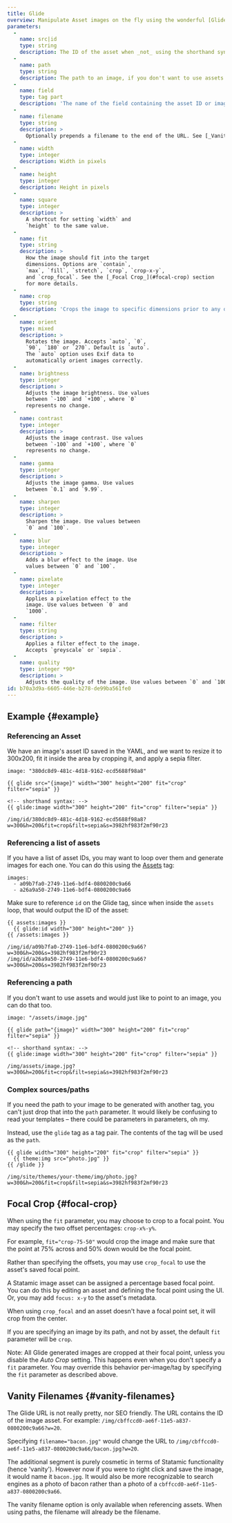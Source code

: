 ```yaml
---
title: Glide
overview: Manipulate Asset images on the fly using the wonderful [Glide](http://glide.thephpleague.com/) library.
parameters:
  -
    name: src|id
    type: string
    description: The ID of the asset when _not_ using the shorthand syntax. (Use the shorthand syntax if you can, it's nicer.)
  -
    name: path
    type: string
    description: The path to an image, if you don't want to use assets. This should be relative to your webroot, eg. `/assets/photo.jpg`
  -
    name: field
    type: tag part
    description: 'The name of the field containing the asset ID or image path when using the shorthand syntax. This is not actually a parameter, but part of the tag itself. For example, `{{ glide:hero_image }}`.'    
  -
    name: filename
    type: string
    description: >
      Optionally prepends a filename to the end of the URL. See [_Vanity Filenames_](#vanity-filenames).
  -
    name: width
    type: integer
    description: Width in pixels
  -
    name: height
    type: integer
    description: Height in pixels
  -
    name: square
    type: integer
    description: >
      A shortcut for setting `width` and
      `height` to the same value.
  -
    name: fit
    type: string
    description: >
      How the image should fit into the target
      dimensions. Options are `contain`,
      `max`, `fill`, `stretch`, `crop`, `crop-x-y`,
      and `crop_focal`. See the [_Focal Crop_](#focal-crop) section
      for more details.
  -
    name: crop
    type: string
    description: 'Crops the image to specific dimensions prior to any other resize operations. Required format: `width,height,x,y`'
  -
    name: orient
    type: mixed
    description: >
      Rotates the image. Accepts `auto`, `0`,
      `90`, `180` or `270`. Default is `auto`.
      The `auto` option uses Exif data to
      automatically orient images correctly.
  -
    name: brightness
    type: integer
    description: >
      Adjusts the image brightness. Use values
      between `-100` and `+100`, where `0`
      represents no change.
  -
    name: contrast
    type: integer
    description: >
      Adjusts the image contrast. Use values
      between `-100` and `+100`, where `0`
      represents no change.
  -
    name: gamma
    type: integer
    description: >
      Adjusts the image gamma. Use values
      between `0.1` and `9.99`.
  -
    name: sharpen
    type: integer
    description: >
      Sharpen the image. Use values between
      `0` and `100`.
  -
    name: blur
    type: integer
    description: >
      Adds a blur effect to the image. Use
      values between `0` and `100`.
  -
    name: pixelate
    type: integer
    description: >
      Applies a pixelation effect to the
      image. Use values between `0` and
      `1000`.
  -
    name: filter
    type: string
    description: >
      Applies a filter effect to the image.
      Accepts `greyscale` or `sepia`.
  -
    name: quality
    type: integer *90*
    description: >
      Adjusts the quality of the image. Use values between `0` and `100`.
id: b70a3d9a-6605-446e-b278-de99ba561fe0
---
```

## Example {#example}

### Referencing an Asset

We have an image's asset ID saved in the YAML, and we want to resize it to 300x200, fit it inside the area by cropping it, and apply a sepia filter.

``` language-yaml
image: "380dc8d9-481c-4d18-9162-ecd5688f98a8"
```

```
{{ glide src="{image}" width="300" height="200" fit="crop" filter="sepia" }}

<!-- shorthand syntax: -->
{{ glide:image width="300" height="200" fit="crop" filter="sepia" }}
```

``` .language-output
/img/id/380dc8d9-481c-4d18-9162-ecd5688f98a8?w=300&h=200&fit=crop&filt=sepia&s=3982hf983f2mf90r23
```

### Referencing a list of assets

If you have a list of asset IDs, you may want to loop over them and generate images for each one.
You can do this using the [Assets](/reference/tags/assets) tag:

``` .language-yaml
images:
  - a09b7fa0-2749-11e6-bdf4-0800200c9a66
  - a26a9a50-2749-11e6-bdf4-0800200c9a66
```

Make sure to reference `id` on the Glide tag, since when inside the `assets` loop, that would output
the ID of the asset:

```
{{ assets:images }}
  {{ glide:id width="300" height="200" }}
{{ /assets:images }}
```

``` .language-output
/img/id/a09b7fa0-2749-11e6-bdf4-0800200c9a66?w=300&h=200&s=3982hf983f2mf90r23
/img/id/a26a9a50-2749-11e6-bdf4-0800200c9a66?w=300&h=200&s=3982hf983f2mf90r23
```

### Referencing a path

If you don't want to use assets and would just like to point to an image, you can do that too.

``` language-yaml
image: "/assets/image.jpg"
```

```
{{ glide path="{image}" width="300" height="200" fit="crop" filter="sepia" }}

<!-- shorthand syntax: -->
{{ glide:image width="300" height="200" fit="crop" filter="sepia" }}
```

``` .language-output
/img/assets/image.jpg?w=300&h=200&fit=crop&filt=sepia&s=3982hf983f2mf90r23
```

### Complex sources/paths

If you need the path to your image to be generated with another tag, you can't just drop that into the `path` parameter.
It would likely be confusing to read your templates – there could be parameters in parameters, oh my.

Instead, use the `glide` tag as a tag pair. The contents of the tag will be used as the `path`.

```
{{ glide width="300" height="200" fit="crop" filter="sepia" }}
  {{ theme:img src="photo.jpg" }}
{{ /glide }}
```

``` .language-output
/img/site/themes/your-theme/img/photo.jpg?w=300&h=200&fit=crop&filt=sepia&s=3982hf983f2mf90r23
```


## Focal Crop {#focal-crop}

When using the `fit` parameter, you may choose to crop to a focal point. You may specify the
two offset percentages: `crop-x%-y%`.

For example, `fit="crop-75-50"` would crop the image and make sure that the point at 75% across
and 50% down would be the focal point.

Rather than specifying the offsets, you may use `crop_focal` to use the asset's saved focal point.

A Statamic image asset can be assigned a percentage based focal point. You can do this by editing an
asset and defining the focal point using the UI. Or, you may add `focus: x-y` to the asset's metadata.

When using `crop_focal` and an asset doesn't have a focal point set, it will crop from the center.

If you are specifying an image by its path, and not by asset, the default `fit` parameter will be `crop`.

Note: All Glide generated images are cropped at their focal point, unless you disable the _Auto Crop_
setting. This happens even when you don't specify a `fit` parameter. You may override this behavior
per-image/tag by specifying the `fit` parameter as described above.


## Vanity Filenames {#vanity-filenames}

The Glide URL is not really pretty, nor SEO friendly. The URL contains the ID of the image asset. For example: `/img/cbffccd0-ae6f-11e5-a837-0800200c9a66?w=20`.

Specifying `filename="bacon.jpg"` would change the URL to `/img/cbffccd0-ae6f-11e5-a837-0800200c9a66/bacon.jpg?w=20`.

The additional segment is purely cosmetic in terms of Statamic functionality (hence 'vanity'). However now if you were to right click and save the image, it would name it `bacon.jpg`. It would also be more recognizable to search engines as a photo of bacon rather than a photo of a `cbffccd0-ae6f-11e5-a837-0800200c9a66`.

The vanity filename option is only available when referencing assets. When using paths, the filename will already be the filename.
